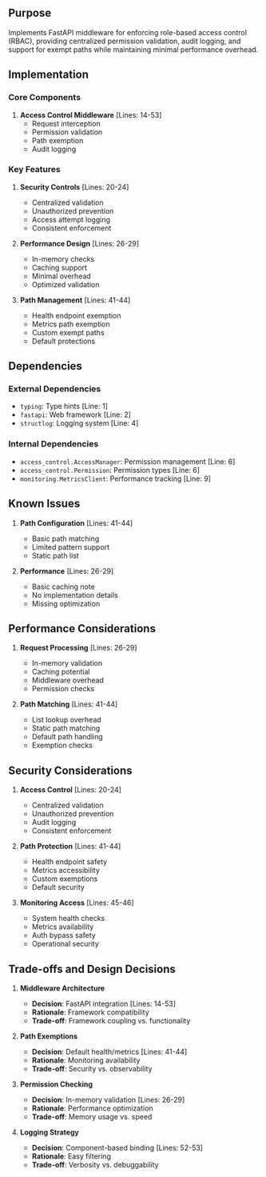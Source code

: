 ## Purpose

Implements FastAPI middleware for enforcing role-based access control (RBAC), providing centralized permission validation, audit logging, and support for exempt paths while maintaining minimal performance overhead.

## Implementation

### Core Components

1. **Access Control Middleware** [Lines: 14-53]
   - Request interception
   - Permission validation
   - Path exemption
   - Audit logging

### Key Features

1. **Security Controls** [Lines: 20-24]

   - Centralized validation
   - Unauthorized prevention
   - Access attempt logging
   - Consistent enforcement

2. **Performance Design** [Lines: 26-29]

   - In-memory checks
   - Caching support
   - Minimal overhead
   - Optimized validation

3. **Path Management** [Lines: 41-44]
   - Health endpoint exemption
   - Metrics path exemption
   - Custom exempt paths
   - Default protections

## Dependencies

### External Dependencies

- `typing`: Type hints [Line: 1]
- `fastapi`: Web framework [Line: 2]
- `structlog`: Logging system [Line: 4]

### Internal Dependencies

- `access_control.AccessManager`: Permission management [Line: 6]
- `access_control.Permission`: Permission types [Line: 6]
- `monitoring.MetricsClient`: Performance tracking [Line: 9]

## Known Issues

1. **Path Configuration** [Lines: 41-44]

   - Basic path matching
   - Limited pattern support
   - Static path list

2. **Performance** [Lines: 26-29]
   - Basic caching note
   - No implementation details
   - Missing optimization

## Performance Considerations

1. **Request Processing** [Lines: 26-29]

   - In-memory validation
   - Caching potential
   - Middleware overhead
   - Permission checks

2. **Path Matching** [Lines: 41-44]
   - List lookup overhead
   - Static path matching
   - Default path handling
   - Exemption checks

## Security Considerations

1. **Access Control** [Lines: 20-24]

   - Centralized validation
   - Unauthorized prevention
   - Audit logging
   - Consistent enforcement

2. **Path Protection** [Lines: 41-44]

   - Health endpoint safety
   - Metrics accessibility
   - Custom exemptions
   - Default security

3. **Monitoring Access** [Lines: 45-46]
   - System health checks
   - Metrics availability
   - Auth bypass safety
   - Operational security

## Trade-offs and Design Decisions

1. **Middleware Architecture**

   - **Decision**: FastAPI integration [Lines: 14-53]
   - **Rationale**: Framework compatibility
   - **Trade-off**: Framework coupling vs. functionality

2. **Path Exemptions**

   - **Decision**: Default health/metrics [Lines: 41-44]
   - **Rationale**: Monitoring availability
   - **Trade-off**: Security vs. observability

3. **Permission Checking**

   - **Decision**: In-memory validation [Lines: 26-29]
   - **Rationale**: Performance optimization
   - **Trade-off**: Memory usage vs. speed

4. **Logging Strategy**
   - **Decision**: Component-based binding [Lines: 52-53]
   - **Rationale**: Easy filtering
   - **Trade-off**: Verbosity vs. debuggability
